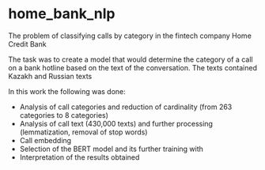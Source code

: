 # home_bank_nlp
 The problem of classifying calls by category in the fintech company Home Credit Bank

The task was to create a model that would determine the category of a call on a bank hotline based on the text of the conversation. The texts contained Kazakh and Russian texts


In this work the following was done:

- Analysis of call categories and reduction of cardinality (from 263 categories to 8 categories)
- Analysis of call text (430,000 texts) and further processing (lemmatization, removal of stop words)
- Call embedding
- Selection of the BERT model and its further training with 
- Interpretation of the results obtained

